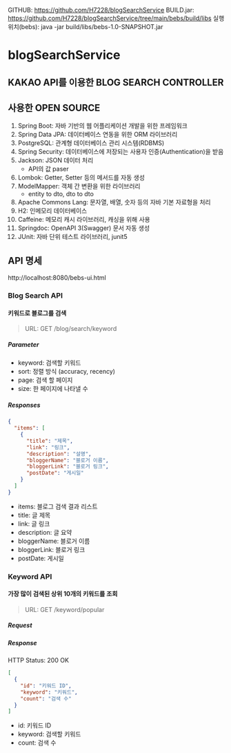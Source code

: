 GITHUB: https://github.com/H7228/blogSearchService
BUILD.jar: https://github.com/H7228/blogSearchService/tree/main/bebs/build/libs
실행위치(bebs): java -jar build/libs/bebs-1.0-SNAPSHOT.jar


# blogSearchService
## KAKAO API를 이용한 BLOG SEARCH CONTROLLER


## 사용한 OPEN SOURCE
1. Spring Boot: 자바 기반의 웹 어플리케이션 개발을 위한 프레임워크
2. Spring Data JPA: 데이터베이스 연동을 위한 ORM 라이브러리
3. PostgreSQL: 관계형 데이터베이스 관리 시스템(RDBMS)
4. Spring Security: 데이터베이스에 저장되는 사용자 인증(Authentication)을 받음
5. Jackson: JSON 데이터 처리
    - API의 값 paser
6. Lombok: Getter, Setter 등의 메서드를 자동 생성
7. ModelMapper: 객체 간 변환을 위한 라이브러리
    - entity to dto, dto to dto
8. Apache Commons Lang: 문자열, 배열, 숫자 등의 자바 기본 자료형을 처리
9. H2: 인메모리 데이터베이스
10. Caffeine: 메모리 캐시 라이브러리, 캐싱을 위해 사용
11. Springdoc: OpenAPI 3(Swagger) 문서 자동 생성
12. JUnit: 자바 단위 테스트 라이브러리, junit5


## API 명세
http://localhost:8080/bebs-ui.html

### Blog Search API
#### 키워드로 블로그를 검색
> URL: GET /blog/search/keyword

##### Parameter
- keyword: 검색할 키워드
- sort: 정렬 방식 (accuracy, recency)
- page: 검색 할 페이지
- size: 한 페이지에 나타낼 수

##### Responses
``` json
{
  "items": [
    {
      "title": "제목",
      "link": "링크",
      "description": "설명",
      "bloggerName": "블로거 이름",
      "bloggerLink": "블로거 링크",
      "postDate": "게시일"
    }
  ]
}
```
- items: 블로그 검색 결과 리스트
- title: 글 제목
- link: 글 링크
- description: 글 요약
- bloggerName: 블로거 이름
- bloggerLink: 블로거 링크
- postDate: 게시일


### Keyword API
#### 가장 많이 검색된 상위 10개의 키워드를 조회
> URL: GET /keyword/popular

##### Request
##### Response

HTTP Status: 200 OK

``` json
[
  {
    "id": "키워드 ID",
    "keyword": "키워드",
    "count": "검색 수"
  }
]
```
- id: 키워드 ID
- keyword: 검색할 키워드
- count: 검색 수